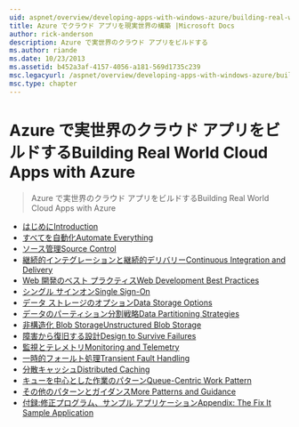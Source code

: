 ```yaml
---
uid: aspnet/overview/developing-apps-with-windows-azure/building-real-world-cloud-apps-with-windows-azure/index
title: Azure でクラウド アプリを現実世界の構築 |Microsoft Docs
author: rick-anderson
description: Azure で実世界のクラウド アプリをビルドする
ms.author: riande
ms.date: 10/23/2013
ms.assetid: b452a3af-4157-4056-a181-569d1735c239
msc.legacyurl: /aspnet/overview/developing-apps-with-windows-azure/building-real-world-cloud-apps-with-windows-azure
msc.type: chapter
---
```

<a name="building-real-world-cloud-apps-with-azure"></a><span data-ttu-id="482c5-103">Azure で実世界のクラウド アプリをビルドする</span><span class="sxs-lookup"><span data-stu-id="482c5-103">Building Real World Cloud Apps with Azure</span></span>
====================
> <span data-ttu-id="482c5-104">Azure で実世界のクラウド アプリをビルドする</span><span class="sxs-lookup"><span data-stu-id="482c5-104">Building Real World Cloud Apps with Azure</span></span>


- [<span data-ttu-id="482c5-105">はじめに</span><span class="sxs-lookup"><span data-stu-id="482c5-105">Introduction</span></span>](introduction.md)
- [<span data-ttu-id="482c5-106">すべてを自動化</span><span class="sxs-lookup"><span data-stu-id="482c5-106">Automate Everything</span></span>](automate-everything.md)
- [<span data-ttu-id="482c5-107">ソース管理</span><span class="sxs-lookup"><span data-stu-id="482c5-107">Source Control</span></span>](source-control.md)
- [<span data-ttu-id="482c5-108">継続的インテグレーションと継続的デリバリー</span><span class="sxs-lookup"><span data-stu-id="482c5-108">Continuous Integration and Delivery</span></span>](continuous-integration-and-continuous-delivery.md)
- [<span data-ttu-id="482c5-109">Web 開発のベスト プラクティス</span><span class="sxs-lookup"><span data-stu-id="482c5-109">Web Development Best Practices</span></span>](web-development-best-practices.md)
- [<span data-ttu-id="482c5-110">シングル サインオン</span><span class="sxs-lookup"><span data-stu-id="482c5-110">Single Sign-On</span></span>](single-sign-on.md)
- [<span data-ttu-id="482c5-111">データ ストレージのオプション</span><span class="sxs-lookup"><span data-stu-id="482c5-111">Data Storage Options</span></span>](data-storage-options.md)
- [<span data-ttu-id="482c5-112">データのパーティション分割戦略</span><span class="sxs-lookup"><span data-stu-id="482c5-112">Data Partitioning Strategies</span></span>](data-partitioning-strategies.md)
- [<span data-ttu-id="482c5-113">非構造化 Blob Storage</span><span class="sxs-lookup"><span data-stu-id="482c5-113">Unstructured Blob Storage</span></span>](unstructured-blob-storage.md)
- [<span data-ttu-id="482c5-114">障害から復旧する設計</span><span class="sxs-lookup"><span data-stu-id="482c5-114">Design to Survive Failures</span></span>](design-to-survive-failures.md)
- [<span data-ttu-id="482c5-115">監視とテレメトリ</span><span class="sxs-lookup"><span data-stu-id="482c5-115">Monitoring and Telemetry</span></span>](monitoring-and-telemetry.md)
- [<span data-ttu-id="482c5-116">一時的フォールト処理</span><span class="sxs-lookup"><span data-stu-id="482c5-116">Transient Fault Handling</span></span>](transient-fault-handling.md)
- [<span data-ttu-id="482c5-117">分散キャッシュ</span><span class="sxs-lookup"><span data-stu-id="482c5-117">Distributed Caching</span></span>](distributed-caching.md)
- [<span data-ttu-id="482c5-118">キューを中心とした作業のパターン</span><span class="sxs-lookup"><span data-stu-id="482c5-118">Queue-Centric Work Pattern</span></span>](queue-centric-work-pattern.md)
- [<span data-ttu-id="482c5-119">その他のパターンとガイダンス</span><span class="sxs-lookup"><span data-stu-id="482c5-119">More Patterns and Guidance</span></span>](more-patterns-and-guidance.md)
- [<span data-ttu-id="482c5-120">付録:修正プログラム、サンプル アプリケーション</span><span class="sxs-lookup"><span data-stu-id="482c5-120">Appendix: The Fix It Sample Application</span></span>](the-fix-it-sample-application.md)
